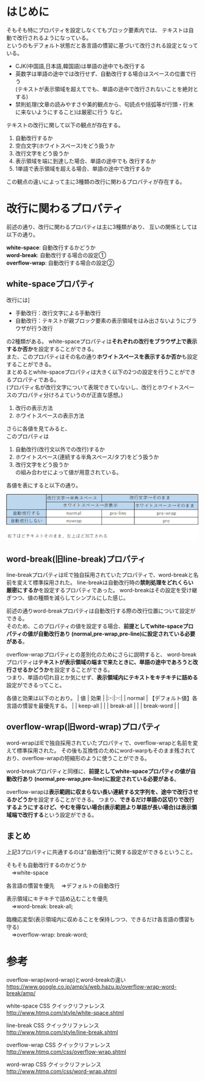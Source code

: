 # はじめに
そもそも特にプロパティを設定しなくてもブロック要素内では、
テキストは自動で改行されるようになっている。  
というのもデフォルト状態だと各言語の慣習に基づいて改行される設定となっている。
- CJK(中国語,日本語,韓国語)は単語の途中でも改行する
- 英数字は単語の途中では改行せず、自動改行する場合はスペースの位置で行う  
  (テキストが表示領域を超えてでも、単語の途中で改行されないことを絶対とする)
- 禁則処理(文章の読みやすさや美的観点から、句読点や括弧等が行頭・行末に来ないようにすること)は厳密に行う
など。

テキストの改行に関して以下の観点が存在する。  
1. 自動改行するか
1. 空白文字(ホワイトスペース)をどう扱うか
1. 改行文字をどう扱うか
1. 表示領域を端に到達した場合、単語の途中でも
改行するか
1. 1単語で表示領域を超える場合、単語の途中で改行するか

この観点の違いによって主に3種類の改行に関わるプロパティが存在する。

# 改行に関わるプロパティ
前述の通り、改行に関わるプロパティは主に3種類があり、
互いの関係としては以下の通り。

**white-space**: 自動改行するかどうか  
**word-break**: 自動改行する場合の設定①  
**overflow-wrap**: 自動改行する場合の設定②  


## white-spaceプロパティ

改行には]
- 手動改行：改行文字による手動改行  
- 自動改行：テキストが親ブロック要素の表示領域をはみ出さないようにブラウザが行う改行  

の2種類がある。
white-spaceプロパティは**それぞれの改行をブラウザ上で表示するか否か**を設定することができる。  
また、このプロパティはその名の通り**ホワイトスペースを表示するか否か**も設定することができる。  
まとめるとwhite-spaceプロパティは大きく以下の2つの設定を行うことができるプロパティである。  
(プロパティ名が改行文字について表現できていないし、改行とホワイトスペースのプロパティ分けろよていうのが正直な感想。)

1. 改行の表示方法
1. ホワイトスペースの表示方法

さらに各値を見てみると、  
このプロパティは
1. 自動改行(改行文以外での改行)するか
1. ホワイトスペース(連続する半角スペース/タブ)をどう扱うか
1. 改行文字をどう扱うか  
の組み合わせによって値が用意されている。

各値を表にすると以下の通り。  

![](img/改行プロパティ1.png)

## word-break(旧line-break)プロパティ
line-breakプロパティはIEで独自採用されていたプロパティで、word-breakと名前を変えて標準採用された。
line-breakは自動改行時の**禁則処理をどれくらい厳密にするか**を設定するプロパティであった。
word-breakはその設定を受け継ぎつつ、値の種類を減らしてシンプルにした感じ。

前述の通りword-breakプロパティは自動改行する際の改行位置について設定ができる。    
そのため、このプロパティの値を設定する場合、**前提としてwhite-spaceプロパティの値が自動改行あり
(normal,pre-wrap,pre-line)に設定されている必要がある**。  

overflow-wrapプロパティとの差別化のためにさらに説明すると、
word-breakプロパティは**テキストが表示領域の端まで来たときに、単語の途中であろうと改行させるかどうか**を設定することができる。  
つまり、単語の切れ目とか気にせず、**表示領域内にテキストをキチキチに詰める**設定ができるってこと。

各値と効果は以下のとおり。
| 値 | 効果 |
|:-:|:-:|
| normal | 【デフォルト値】各言語の慣習を最優先する。 |
| keep-all | |
| break-all | |
| break-word | |

## overflow-wrap(旧word-wrap)プロパティ
word-wrapはIEで独自採用されていたプロパティで、overflow-wrapと名前を変えて標準採用された。
その後も互換性のためにword-warpもそのまま残されており、overflow-wrapの短縮形のように使うことができる。

word-breakプロパティと同様に、**前提としてwhite-spaceプロパティの値が自動改行あり
(normal,pre-wrap,pre-line)に設定されている必要がある**。

overflow-wrapは**表示範囲に収まらない長い連続する文字列を、途中で改行させるかどうか**を設定することができる。
つまり、**できるだけ単語の区切りで改行するようにするけど、やむを得ない場合(表示範囲より単語が長い場合)は表示領域端で改行する**という設定ができる。

## まとめ
上記3プロパティに共通するのは"自動改行"に関する設定ができるということ。  

そもそも自動改行するのかどうか  
　⇒white-space  

各言語の慣習を優先
　⇒デフォルトの自動改行
 
表示領域にキチキチで詰め込むことを優先  
　⇒word-break: break-all;  
 
臨機応変型(表示領域内に収めることを保持しつつ、できるだけ各言語の慣習も守る)   
　⇒overflow-wrap: break-word;


# 参考

overflow-wrap(word-wrap)とword-breakの違い  
https://www.google.co.jp/amp/s/web.hazu.jp/overflow-wrap-word-break/amp/

white-space CSS クイックリファレンス  
http://www.htmq.com/style/white-space.shtml

line-break CSS クイックリファレンス  
http://www.htmq.com/style/line-break.shtml

overflow-wrap CSS クイックリファレンス  
http://www.htmq.com/css/overflow-wrap.shtml

word-wrap CSS クイックリファレンス  
http://www.htmq.com/css/word-wrap.shtml


